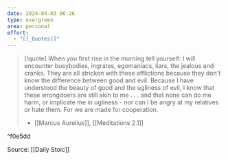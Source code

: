```yaml
---
date: 2024-04-03 06:26
type: evergreen
area: personal
effort:
  - "[[_Quotes]]"
---
```


> [!quote]
> When you first rise in the morning tell yourself: I will encounter busybodies, ingrates, egomaniacs, liars, the jealous and cranks. They are all stricken with these afflictions because they don't know the difference between good and evil. Because I have understood the beauty of good and the ugliness of evil, I know that these wrongdoers are still akin to me . . . and that none can do me harm, or implicate me in ugliness - nor can I be angry at my relatives or hate them. For we are made for cooperation. 
> - [[Marcus Aurelius]], [[Meditations 2.1]]

^f0e5dd

Source: [[Daily Stoic]]
